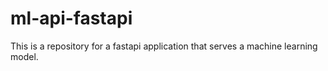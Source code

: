 # ml-api-fastapi


This is a repository for a fastapi application that serves a machine learning model.
